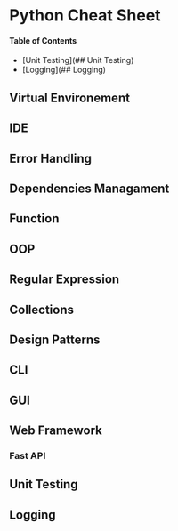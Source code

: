 # Python Cheat Sheet

#### Table of Contents

* [Unit Testing](## Unit Testing)
* [Logging](## Logging)

## Virtual Environement
## IDE
## Error Handling
## Dependencies Managament
## Function
## OOP
## Regular Expression
## Collections
## Design Patterns
## CLI
## GUI
## Web Framework
### Fast API
## Unit Testing

## Logging

